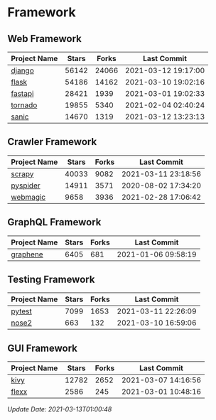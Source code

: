 # Framework

## Web Framework
| Project Name | Stars | Forks | Last Commit |
| ------------ | ----- | ----- | ----------- |
| [django](https://github.com/django/django) | 56142 | 24066 | 2021-03-12 19:17:00 |
| [flask](https://github.com/pallets/flask) | 54186 | 14162 | 2021-03-10 19:02:16 |
| [fastapi](https://github.com/tiangolo/fastapi) | 28421 | 1939 | 2021-03-01 19:02:33 |
| [tornado](https://github.com/tornadoweb/tornado) | 19855 | 5340 | 2021-02-04 02:40:24 |
| [sanic](https://github.com/sanic-org/sanic) | 14670 | 1319 | 2021-03-12 13:23:13 |

## Crawler Framework
| Project Name | Stars | Forks | Last Commit |
| ------------ | ----- | ----- | ----------- |
| [scrapy](https://github.com/scrapy/scrapy) | 40033 | 9082 | 2021-03-11 23:18:56 |
| [pyspider](https://github.com/binux/pyspider) | 14911 | 3571 | 2020-08-02 17:34:20 |
| [webmagic](https://github.com/code4craft/webmagic) | 9658 | 3936 | 2021-02-28 17:06:42 |

## GraphQL Framework
| Project Name | Stars | Forks | Last Commit |
| ------------ | ----- | ----- | ----------- |
| [graphene](https://github.com/graphql-python/graphene) | 6405 | 681 | 2021-01-06 09:58:19 |

## Testing Framework
| Project Name | Stars | Forks | Last Commit |
| ------------ | ----- | ----- | ----------- |
| [pytest](https://github.com/pytest-dev/pytest) | 7099 | 1653 | 2021-03-11 22:26:09 |
| [nose2](https://github.com/nose-devs/nose2) | 663 | 132 | 2021-03-10 16:59:06 |

## GUI Framework
| Project Name | Stars | Forks | Last Commit |
| ------------ | ----- | ----- | ----------- |
| [kivy](https://github.com/kivy/kivy) | 12782 | 2652 | 2021-03-07 14:16:56 |
| [flexx](https://github.com/flexxui/flexx) | 2586 | 245 | 2021-03-01 10:48:16 |

*Update Date: 2021-03-13T01:00:48*